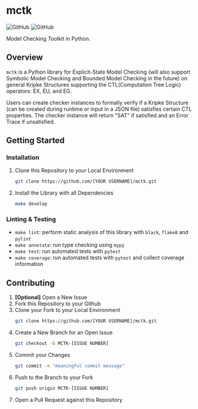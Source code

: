 # mctk

![GitHub](https://img.shields.io/badge/License-AGPLv3-green) ![GitHub](https://img.shields.io/github/issues/marcusm117/FV_mctk?color=red&label=Issues)

Model Checking Toolkit in Python.


## Overview

`mctk` is a Python library for Explicit-State Model Checking (will also support Symbolic Model Checking and Bounded Model Checking in the future) on general Kripke Structures supporting the CTL(Computation Tree Logic) operators: EX, EU, and EG.

Users can create checker instances to formally verify if a Kripke Structure (can be created during runtime or input in a JSON file) satisfies certain CTL properties. The checker instance will return "SAT" if satisfied and an Error Trace if unsatisfied.


## Getting Started
### Installation
1. Clone this Repository to your Local Environment
   ``` bash
   git clone https://github.com/[YOUR USERNAME]/mctk.git
   ```
2. Install the Library with all Dependencies
   ``` bash
   make develop
   ```


### Linting & Testing
- `make lint`: perform static analysis of this library with `black`, `flake8` and `pylint`
- `make annotate`: run type checking using `mypy`
- `make test`: run automated tests with `pytest`
- `make coverage`: run automated tests with `pytest` and collect coverage information


## Contributing

1. **[Optional]** Open a New Issue
2. Fork this Repository to your Github
3. Clone your Fork to your Local Environment
   ```bash
   git clone https://github.com/[YOUR USERNAME]/mctk.git
   ```
4. Create a New Branch for an Open Issue
   ```bash
   git checkout -b MCTK-[ISSUE NUMBER]
   ```
5. Commit your Changes
   ```bash
   git commit -m "meaningful commit message"
   ```
6. Push to the Branch to your Fork
   ```bash
   git push origin MCTK-[ISSUE NUMBER]
   ```
7. Open a Pull Request against this Repository
